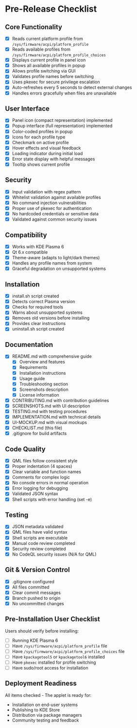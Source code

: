 # Pre-Release Checklist

## Core Functionality

- [x] Reads current platform profile from `/sys/firmware/acpi/platform_profile`
- [x] Reads available profiles from `/sys/firmware/acpi/platform_profile_choices`
- [x] Displays current profile in panel icon
- [x] Shows all available profiles in popup
- [x] Allows profile switching via GUI
- [x] Validates profile names before switching
- [x] Uses pkexec for secure privilege escalation
- [x] Auto-refreshes every 5 seconds to detect external changes
- [x] Handles errors gracefully when files are unavailable

## User Interface

- [x] Panel icon (compact representation) implemented
- [x] Popup interface (full representation) implemented
- [x] Color-coded profiles in popup
- [x] Icons for each profile type
- [x] Checkmark on active profile
- [x] Hover effects and visual feedback
- [x] Loading indicator during initial load
- [x] Error state display with helpful messages
- [x] Tooltip shows current profile

## Security

- [x] Input validation with regex pattern
- [x] Whitelist validation against available profiles
- [x] No command injection vulnerabilities
- [x] Proper use of pkexec for authentication
- [x] No hardcoded credentials or sensitive data
- [x] Validated against common security issues

## Compatibility

- [x] Works with KDE Plasma 6
- [x] Qt 6.x compatible
- [x] Theme-aware (adapts to light/dark themes)
- [x] Handles any profile names from system
- [x] Graceful degradation on unsupported systems

## Installation

- [x] install.sh script created
- [x] Detects correct Plasma version
- [x] Checks for required tools
- [x] Warns about unsupported systems
- [x] Removes old versions before installing
- [x] Provides clear instructions
- [x] uninstall.sh script created

## Documentation

- [x] README.md with comprehensive guide
  - [x] Overview and features
  - [x] Requirements
  - [x] Installation instructions
  - [x] Usage guide
  - [x] Troubleshooting section
  - [x] Screenshots description
  - [x] License information
- [x] CONTRIBUTING.md with contribution guidelines
- [x] SCREENSHOTS.md with UI description
- [x] TESTING.md with testing procedures
- [x] IMPLEMENTATION.md with technical details
- [x] UI-MOCKUP.md with visual mockups
- [x] CHECKLIST.md (this file)
- [x] .gitignore for build artifacts

## Code Quality

- [x] QML files follow consistent style
- [x] Proper indentation (4 spaces)
- [x] Clear variable and function names
- [x] Comments for complex logic
- [x] No console errors in normal operation
- [x] Error logging for debugging
- [x] Validated JSON syntax
- [x] Shell scripts with error handling (set -e)

## Testing

- [x] JSON metadata validated
- [x] QML files have valid syntax
- [x] Shell scripts are executable
- [x] Manual code review completed
- [x] Security review completed
- [x] No CodeQL security issues (N/A for QML)

## Git & Version Control

- [x] .gitignore configured
- [x] All files committed
- [x] Clear commit messages
- [x] Branch pushed to origin
- [x] No uncommitted changes

## Pre-Installation User Checklist

Users should verify before installing:

- [ ] Running KDE Plasma 6
- [ ] Have `/sys/firmware/acpi/platform_profile` file
- [ ] Have `/sys/firmware/acpi/platform_profile_choices` file
- [ ] Have `kpackagetool5` or `kpackagetool6` installed
- [ ] Have `pkexec` installed for profile switching
- [ ] Have sudo/root access for installation

## Deployment Readiness

All items checked - The applet is ready for:

- Installation on end-user systems
- Publishing to KDE Store
- Distribution via package managers
- Community testing and feedback
